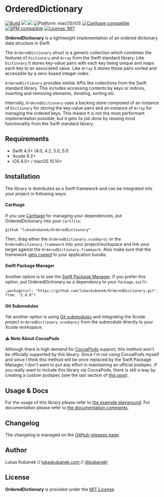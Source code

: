 # OrderedDictionary

[![](https://img.shields.io/travis/lukaskubanek/OrderedDictionary.svg?style=flat-square "Build")](https://travis-ci.org/lukaskubanek/OrderedDictionary) [![](https://img.shields.io/badge/release-v2.4.0-blue.svg?style=flat-square)](https://github.com/lukaskubanek/OrderedDictionary/releases) [![](https://img.shields.io/badge/Swift-4.0+-orange.svg?style=flat-square)](https://developer.apple.com/swift/ "Swift 4.0+") ![](https://img.shields.io/badge/platform-macOS/iOS-yellowgreen.svg?style=flat-square "Platform: macOS/iOS") [![](https://img.shields.io/badge/Carthage-compatible-4BC51D.svg?style=flat-square "Carthage compatible")](https://github.com/Carthage/Carthage)
[![](https://img.shields.io/badge/SPM-compatible-brightgreen.svg?style=flat-square "SPM compatible")](https://github.com/Carthage/Carthage) [![](https://img.shields.io/badge/license-MIT-lightgrey.svg?style=flat-square "License: MIT")](LICENSE.md)

**OrderedDictionary** is a lightweight implementation of an ordered dictionary data structure in Swift.

The `OrderedDictionary` struct is a generic collection which combines the features of `Dictionary` and `Array` from the Swift standard library. Like `Dictionary` it stores key-value pairs with each key being unique and maps each key to an associated value. Like `Array` it stores those pairs sorted and accessible by a zero-based integer index.

`OrderedDictionary` provides similar APIs like collections from the Swift standard library. This includes accessing contents by keys or indices, inserting and removing elements, iterating, sorting etc.

Internally, `OrderedDictionary` uses a backing store composed of an instance of `Dictionary` for storing the key-value pairs and an instance of `Array` for managing the ordered keys. This means it is not the most performant implementation possible, but it gets its job done by reusing most functionality from the Swift standard library.

## Requirements

- Swift 4.0+ (4.0, 4.2, 5.0, 5.1)
- Xcode 9.2+
- iOS 8.0+ / macOS 10.10+

## Installation

The library is distributed as a Swift framework and can be integrated into your project in following ways:

#### Carthage

If you use [Carthage](https://github.com/Carthage/Carthage) for managing your dependencies, put OrderedDictionary into your `Cartfile`:

```plain
github "lukaskubanek/OrderedDictionary"
```

Then, drag either the `OrderedDictionary.xcodeproj` or the `OrderedDictionary.framework` into your project/workspace and link your target against the `OrderedDictionary.framework`. Also make sure that the framework [gets copied](https://github.com/Carthage/Carthage#adding-frameworks-to-an-application) to your application bundle.

#### Swift Package Manager

Another option is to use the [Swift Package Manager](https://swift.org/package-manager/). If you prefer this option, put OrderedDictionary as a dependency to your `Package.swift`:

```plain
.package(url: "https://github.com/lukaskubanek/OrderedDictionary.git", from: "2.4.0")
```

#### Git Submodules

Yet another option is using [Git submodules](http://git-scm.com/book/en/v2/Git-Tools-Submodules) and integrating the Xcode project `OrderedDictionary.xcodeproj` from the submodule directly to your Xcode workspace.

#### ⚠️ Note About CocoaPods

Although there is high demand for [CocoaPods](https://cocoapods.org) support, this method won't be officially supported by this library. Since I'm not using CocoaPods myself and since I think this method will be once replaced by the Swift Package Manager, I don't want to put any effort in maintaining an official podspec. If you really want to include this library via CocoaPods, there is still a way by creating a custom podspec (see the last section of [this post](https://guides.cocoapods.org/syntax/podfile.html#pod)).

## Usage & Docs

For the usage of this library please refer to [the example playground](Playgrounds/OrderedDictionary.playground/Contents.swift). For documentation please refer to [the documentation comments](Sources/OrderedDictionary.swift).

## Changelog

The changelog is managed on the [GitHub releases page](https://github.com/lukaskubanek/OrderedDictionary/releases).

## Author

Lukas Kubanek // [lukaskubanek.com](http://lukaskubanek.com) // [@kubanekl](https://twitter.com/kubanekl)

## License

**OrderedDictionary** is provided under the [MIT License](LICENSE.md).
